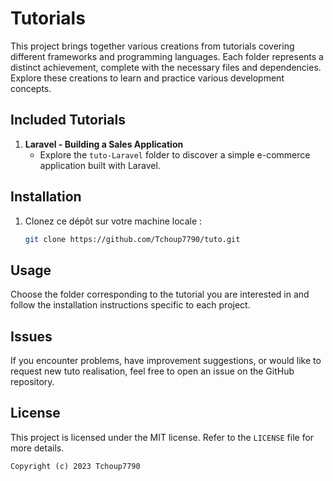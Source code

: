 # Tutorials

This project brings together various creations from tutorials covering different frameworks and programming languages. 
Each folder represents a distinct achievement, complete with the necessary files and dependencies.
Explore these creations to learn and practice various development concepts.

## Included Tutorials

1. **Laravel - Building a Sales Application**
   - Explore the `tuto-Laravel` folder to discover a simple e-commerce application built with Laravel.

## Installation

1. Clonez ce dépôt sur votre machine locale :

   ```bash
   git clone https://github.com/Tchoup7790/tuto.git
   ```
    
## Usage

Choose the folder corresponding to the tutorial you are interested in and follow the installation instructions specific to each project.

## Issues

If you encounter problems, have improvement suggestions, or would like to request new tuto realisation, feel free to open an issue on the GitHub repository.

## License

This project is licensed under the MIT license. Refer to the `LICENSE` file for more details.
   
`Copyright (c) 2023 Tchoup7790`
